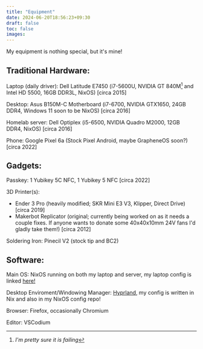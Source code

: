```yaml
---
title: "Equipment"
date: 2024-06-20T18:56:23+09:30
draft: false
toc: false
images:
---
```

My equipment is nothing special, but it's mine!

## Traditional Hardware:

Laptop (daily driver): Dell Latitude E7450 (i7-5600U, NVIDIA GT 840M[^1] and Intel HD 5500, 16GB DDR3L, NixOS) [circa 2015] 

Desktop: Asus B150M-C Motherboard (i7-6700, NVIDIA GTX1650, 24GB DDR4, Windows 11 soon to be NixOS) [circa 2016]

Homelab server: Dell Optiplex (i5-6500, NVIDIA Quadro M2000, 12GB DDR4, NixOS) [circa 2016]

Phone: Google Pixel 6a (Stock Pixel Android, maybe GrapheneOS soon?) [circa 2022]

## Gadgets:

Passkey: 1 Yubikey 5C NFC, 1 Yubikey 5 NFC [circa 2022]

3D Printer(s): 
- Ender 3 Pro (heavily modified; SKR Mini E3 V3, Klipper, Direct Drive) [circa 2019]
- Makerbot Replicator (original; currently being worked on as it needs a couple fixes. If anyone wants to donate some 40x40x10mm 24V fans I'd gladly take them!) [circa 2012]

Soldering Iron: Pinecil V2 (stock tip and BC2)

## Software:

Main OS: NixOS running on both my laptop and server, my laptop config is linked [here!](https://github.com/techyporcupine/nixos-config)

Desktop Enviroment/Windowing Manager: [Hyprland](https://hyprland.org/), my config is written in Nix and also in my NixOS config repo!

Browser: Firefox, occasionally Chromium

Editor: VSCodium

[^1]: *I'm pretty sure it is failing*